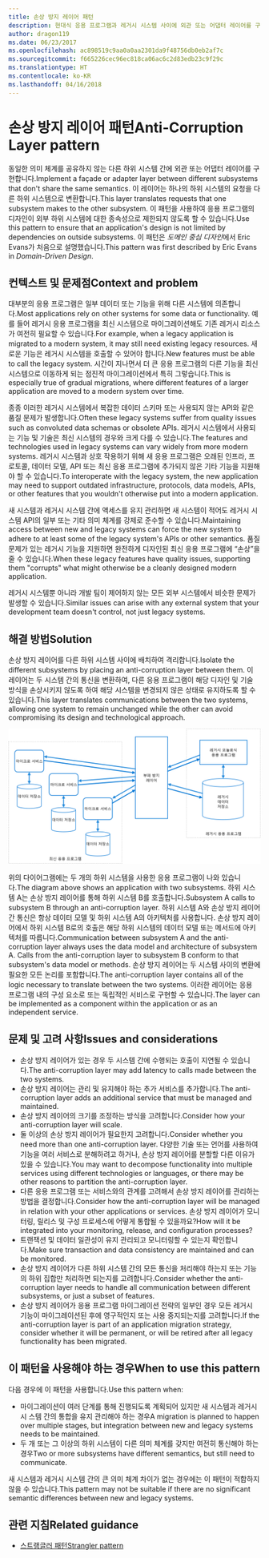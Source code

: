 ```yaml
---
title: 손상 방지 레이어 패턴
description: 현대식 응용 프로그램과 레거시 시스템 사이에 외관 또는 어댑터 레이어를 구현합니다.
author: dragon119
ms.date: 06/23/2017
ms.openlocfilehash: ac898519c9aa0a0aa2301da9f48756db0eb2af7c
ms.sourcegitcommit: f665226cec96ec818ca06ac6c2d83edb23c9f29c
ms.translationtype: HT
ms.contentlocale: ko-KR
ms.lasthandoff: 04/16/2018
---
```

# <a name="anti-corruption-layer-pattern"></a><span data-ttu-id="82826-103">손상 방지 레이어 패턴</span><span class="sxs-lookup"><span data-stu-id="82826-103">Anti-Corruption Layer pattern</span></span>

<span data-ttu-id="82826-104">동일한 의미 체계를 공유하지 않는 다른 하위 시스템 간에 외관 또는 어댑터 레이어를 구현합니다.</span><span class="sxs-lookup"><span data-stu-id="82826-104">Implement a façade or adapter layer between different subsystems that don't share the same semantics.</span></span> <span data-ttu-id="82826-105">이 레이어는 하나의 하위 시스템의 요청을 다른 하위 시스템으로 변환합니다.</span><span class="sxs-lookup"><span data-stu-id="82826-105">This layer translates requests that one subsystem makes to the other subsystem.</span></span> <span data-ttu-id="82826-106">이 패턴을 사용하여 응용 프로그램의 디자인이 외부 하위 시스템에 대한 종속성으로 제한되지 않도록 할 수 있습니다.</span><span class="sxs-lookup"><span data-stu-id="82826-106">Use this pattern to ensure that an application's design is not limited by dependencies on outside subsystems.</span></span> <span data-ttu-id="82826-107">이 패턴은 *도메인 중심 디자인*에서 Eric Evans가 처음으로 설명했습니다.</span><span class="sxs-lookup"><span data-stu-id="82826-107">This pattern was first described by Eric Evans in *Domain-Driven Design*.</span></span>

## <a name="context-and-problem"></a><span data-ttu-id="82826-108">컨텍스트 및 문제점</span><span class="sxs-lookup"><span data-stu-id="82826-108">Context and problem</span></span>

<span data-ttu-id="82826-109">대부분의 응용 프로그램은 일부 데이터 또는 기능을 위해 다른 시스템에 의존합니다.</span><span class="sxs-lookup"><span data-stu-id="82826-109">Most applications rely on other systems for some data or functionality.</span></span> <span data-ttu-id="82826-110">예를 들어 레거시 응용 프로그램을 최신 시스템으로 마이그레이션해도 기존 레거시 리소스가 여전히 필요할 수 있습니다.</span><span class="sxs-lookup"><span data-stu-id="82826-110">For example, when a legacy application is migrated to a modern system, it may still need existing legacy resources.</span></span> <span data-ttu-id="82826-111">새로운 기능은 레거시 시스템을 호출할 수 있어야 합니다.</span><span class="sxs-lookup"><span data-stu-id="82826-111">New features must be able to call the legacy system.</span></span> <span data-ttu-id="82826-112">시간이 지나면서 더 큰 응용 프로그램의 다른 기능을 최신 시스템으로 이동하게 되는 점진적 마이그레이션에서 특히 그렇습니다.</span><span class="sxs-lookup"><span data-stu-id="82826-112">This is especially true of gradual migrations, where different features of a larger application are moved to a modern system over time.</span></span>

<span data-ttu-id="82826-113">종종 이러한 레거시 시스템에서 복잡한 데이터 스키마 또는 사용되지 않는 API와 같은 품질 문제가 발생합니다.</span><span class="sxs-lookup"><span data-stu-id="82826-113">Often these legacy systems suffer from quality issues such as convoluted data schemas or obsolete APIs.</span></span> <span data-ttu-id="82826-114">레거시 시스템에서 사용되는 기능 및 기술은 최신 시스템의 경우와 크게 다를 수 있습니다.</span><span class="sxs-lookup"><span data-stu-id="82826-114">The features and technologies used in legacy systems can vary widely from more modern systems.</span></span> <span data-ttu-id="82826-115">레거시 시스템과 상호 작용하기 위해 새 응용 프로그램은 오래된 인프라, 프로토콜, 데이터 모델, API 또는 최신 응용 프로그램에 추가되지 않은 기타 기능을 지원해야 할 수 있습니다.</span><span class="sxs-lookup"><span data-stu-id="82826-115">To interoperate with the legacy system, the new application may need to support outdated infrastructure, protocols, data models, APIs, or other features that you wouldn't otherwise put into a modern application.</span></span>

<span data-ttu-id="82826-116">새 시스템과 레거시 시스템 간에 액세스를 유지 관리하면 새 시스템이 적어도 레거시 시스템 API의 일부 또는 기타 의미 체계를 강제로 준수할 수 있습니다.</span><span class="sxs-lookup"><span data-stu-id="82826-116">Maintaining access between new and legacy systems can force the new system to adhere to at least some of the legacy system's APIs or other semantics.</span></span> <span data-ttu-id="82826-117">품질 문제가 있는 레거시 기능을 지원하면 완전하게 디자인된 최신 응용 프로그램에 “손상”을 줄 수 있습니다.</span><span class="sxs-lookup"><span data-stu-id="82826-117">When these legacy features have quality issues, supporting them "corrupts" what might otherwise be a cleanly designed modern application.</span></span> 

<span data-ttu-id="82826-118">레거시 시스템뿐 아니라 개발 팀이 제어하지 않는 모든 외부 시스템에서 비슷한 문제가 발생할 수 있습니다.</span><span class="sxs-lookup"><span data-stu-id="82826-118">Similar issues can arise with any external system that your development team doesn't control, not just legacy systems.</span></span> 

## <a name="solution"></a><span data-ttu-id="82826-119">해결 방법</span><span class="sxs-lookup"><span data-stu-id="82826-119">Solution</span></span>

<span data-ttu-id="82826-120">손상 방지 레이어를 다른 하위 시스템 사이에 배치하여 격리합니다.</span><span class="sxs-lookup"><span data-stu-id="82826-120">Isolate the different subsystems by placing an anti-corruption layer between them.</span></span> <span data-ttu-id="82826-121">이 레이어는 두 시스템 간의 통신을 변환하여, 다른 응용 프로그램이 해당 디자인 및 기술 방식을 손상시키지 않도록 하여 해당 시스템을 변경되지 않은 상태로 유지하도록 할 수 있습니다.</span><span class="sxs-lookup"><span data-stu-id="82826-121">This layer translates communications between the two systems, allowing one system to remain unchanged while the other can avoid compromising its design and technological approach.</span></span>

![](./_images/anti-corruption-layer.png) 

<span data-ttu-id="82826-122">위의 다이어그램에는 두 개의 하위 시스템을 사용한 응용 프로그램이 나와 있습니다.</span><span class="sxs-lookup"><span data-stu-id="82826-122">The diagram above shows an application with two subsystems.</span></span> <span data-ttu-id="82826-123">하위 시스템 A는 손상 방지 레이어를 통해 하위 시스템 B를 호출합니다.</span><span class="sxs-lookup"><span data-stu-id="82826-123">Subsystem A calls to subsystem B through an anti-corruption layer.</span></span> <span data-ttu-id="82826-124">하위 시스템 A와 손상 방지 레이어 간 통신은 항상 데이터 모델 및 하위 시스템 A의 아키텍처를 사용합니다. 손상 방지 레이어에서 하위 시스템 B로의 호출은 해당 하위 시스템의 데이터 모델 또는 메서드에 아키텍처를 따릅니다.</span><span class="sxs-lookup"><span data-stu-id="82826-124">Communication between subsystem A and the anti-corruption layer always uses the data model and architecture of subsystem A. Calls from the anti-corruption layer to subsystem B conform to that subsystem's data model or methods.</span></span> <span data-ttu-id="82826-125">손상 방지 레이어는 두 시스템 사이의 변환에 필요한 모든 논리를 포함합니다.</span><span class="sxs-lookup"><span data-stu-id="82826-125">The anti-corruption layer contains all of the logic necessary to translate between the two systems.</span></span> <span data-ttu-id="82826-126">이러한 레이어는 응용 프로그램 내의 구성 요소로 또는 독립적인 서비스로 구현할 수 있습니다.</span><span class="sxs-lookup"><span data-stu-id="82826-126">The layer can be implemented as a component within the application or as an independent service.</span></span>

## <a name="issues-and-considerations"></a><span data-ttu-id="82826-127">문제 및 고려 사항</span><span class="sxs-lookup"><span data-stu-id="82826-127">Issues and considerations</span></span>

- <span data-ttu-id="82826-128">손상 방지 레이어가 있는 경우 두 시스템 간에 수행되는 호출이 지연될 수 있습니다.</span><span class="sxs-lookup"><span data-stu-id="82826-128">The anti-corruption layer may add latency to calls made between the two systems.</span></span>
- <span data-ttu-id="82826-129">손상 방지 레이어는 관리 및 유지해야 하는 추가 서비스를 추가합니다.</span><span class="sxs-lookup"><span data-stu-id="82826-129">The anti-corruption layer adds an additional service that must be managed and maintained.</span></span>
- <span data-ttu-id="82826-130">손상 방지 레이어의 크기를 조정하는 방식을 고려합니다.</span><span class="sxs-lookup"><span data-stu-id="82826-130">Consider how your anti-corruption layer will scale.</span></span>
- <span data-ttu-id="82826-131">둘 이상의 손상 방지 레이어가 필요한지 고려합니다.</span><span class="sxs-lookup"><span data-stu-id="82826-131">Consider whether you need more than one anti-corruption layer.</span></span> <span data-ttu-id="82826-132">다양한 기술 또는 언어를 사용하여 기능을 여러 서비스로 분해하려고 하거나, 손상 방지 레이어를 분할할 다른 이유가 있을 수 있습니다.</span><span class="sxs-lookup"><span data-stu-id="82826-132">You may want to decompose functionality into multiple services using different technologies or languages, or there may be other reasons to partition the anti-corruption layer.</span></span>
- <span data-ttu-id="82826-133">다른 응용 프로그램 또는 서비스와의 관계를 고려해서 손상 방지 레이어를 관리하는 방법을 결정합니다.</span><span class="sxs-lookup"><span data-stu-id="82826-133">Consider how the anti-corruption layer will be managed in relation with your other applications or services.</span></span> <span data-ttu-id="82826-134">손상 방지 레이어가 모니터링, 릴리스 및 구성 프로세스에 어떻게 통합될 수 있을까요?</span><span class="sxs-lookup"><span data-stu-id="82826-134">How will it be integrated into your monitoring, release, and configuration processes?</span></span>
- <span data-ttu-id="82826-135">트랜잭션 및 데이터 일관성이 유지 관리되고 모니터링할 수 있는지 확인합니다.</span><span class="sxs-lookup"><span data-stu-id="82826-135">Make sure transaction and data consistency are maintained and can be monitored.</span></span>
- <span data-ttu-id="82826-136">손상 방지 레이어가 다른 하위 시스템 간의 모든 통신을 처리해야 하는지 또는 기능의 하위 집합만 처리하면 되는지를 고려합니다.</span><span class="sxs-lookup"><span data-stu-id="82826-136">Consider whether the anti-corruption layer needs to handle all communication between different subsystems, or just a subset of features.</span></span> 
- <span data-ttu-id="82826-137">손상 방지 레이어가 응용 프로그램 마이그레이션 전략의 일부인 경우 모든 레거시 기능이 마이그레이션된 후에 영구적인지 또는 사용 중지되는지를 고려합니다.</span><span class="sxs-lookup"><span data-stu-id="82826-137">If the anti-corruption layer is part of an application migration strategy, consider whether it will be permanent, or will be retired after all legacy functionality has been migrated.</span></span>

## <a name="when-to-use-this-pattern"></a><span data-ttu-id="82826-138">이 패턴을 사용해야 하는 경우</span><span class="sxs-lookup"><span data-stu-id="82826-138">When to use this pattern</span></span>

<span data-ttu-id="82826-139">다음 경우에 이 패턴을 사용합니다.</span><span class="sxs-lookup"><span data-stu-id="82826-139">Use this pattern when:</span></span>

- <span data-ttu-id="82826-140">마이그레이션이 여러 단계를 통해 진행되도록 계획되어 있지만 새 시스템과 레거시시 스템 간의 통합을 유지 관리해야 하는 경우</span><span class="sxs-lookup"><span data-stu-id="82826-140">A migration is planned to happen over multiple stages, but integration between new and legacy systems needs to be maintained.</span></span>
- <span data-ttu-id="82826-141">두 개 또는 그 이상의 하위 시스템이 다른 의미 체계를 갖지만 여전히 통신해야 하는 경우</span><span class="sxs-lookup"><span data-stu-id="82826-141">Two or more subsystems have different semantics, but still need to communicate.</span></span> 

<span data-ttu-id="82826-142">새 시스템과 레거시 시스템 간의 큰 의미 체계 차이가 없는 경우에는 이 패턴이 적합하지 않을 수 있습니다.</span><span class="sxs-lookup"><span data-stu-id="82826-142">This pattern may not be suitable if there are no significant semantic differences between new and legacy systems.</span></span> 

## <a name="related-guidance"></a><span data-ttu-id="82826-143">관련 지침</span><span class="sxs-lookup"><span data-stu-id="82826-143">Related guidance</span></span>

- [<span data-ttu-id="82826-144">스트랭글러 패턴</span><span class="sxs-lookup"><span data-stu-id="82826-144">Strangler pattern</span></span>](./strangler.md)
